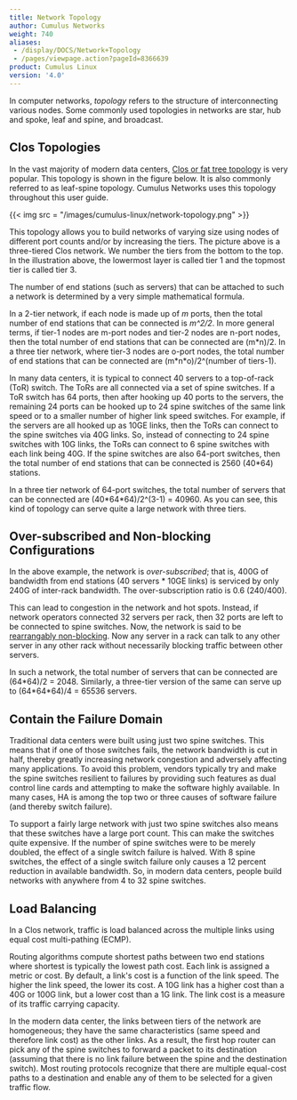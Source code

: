 ```yaml
---
title: Network Topology
author: Cumulus Networks
weight: 740
aliases:
 - /display/DOCS/Network+Topology
 - /pages/viewpage.action?pageId=8366639
product: Cumulus Linux
version: '4.0'
---
```

In computer networks, *topology* refers to the structure of interconnecting various nodes. Some commonly used topologies in networks are star, hub and spoke, leaf and spine, and broadcast.

## Clos Topologies

In the vast majority of modern data centers, [Clos or fat tree topology](http://en.wikipedia.org/wiki/Clos_network) is very popular. This topology is shown in the figure below. It is also commonly referred to as leaf-spine topology. Cumulus Networks uses this topology throughout this user guide.

{{< img src = "/images/cumulus-linux/network-topology.png" >}}

This topology allows you to build networks of varying size using nodes of different port counts and/or by increasing the tiers. The picture above is a three-tiered Clos network. We number the tiers from the bottom to the top. In the illustration above, the lowermost layer is called tier 1 and the topmost tier is called tier 3.

The number of end stations (such as servers) that can be attached to such a network is determined by a very simple mathematical formula.

In a 2-tier network, if each node is made up of *m* ports, then the total number of end stations that can be connected is *m^2/2*. In more general terms, if tier-1 nodes are m-port nodes and tier-2 nodes are n-port nodes, then the total number of end stations that can be connected are (m\*n)/2. In a three tier network, where tier-3 nodes are o-port nodes, the total number of end stations that can be connected are (m\*n\*o)/2^(number of tiers-1).

In many data centers, it is typical to connect 40 servers to a top-of-rack (ToR) switch. The ToRs are all connected via a set of spine switches. If a ToR switch has 64 ports, then after hooking up 40 ports to the servers, the remaining 24 ports can be hooked up to 24 spine switches of the same link speed or to a smaller number of higher link speed switches. For example, if the servers are all hooked up as 10GE links, then the ToRs can connect to the spine switches via 40G links. So, instead of connecting to 24 spine switches with 10G links, the ToRs can connect to 6 spine switches with each link being 40G. If the spine switches are also 64-port switches, then the total number of end stations that can be connected is 2560 (40\*64) stations.

In a three tier network of 64-port switches, the total number of servers that can be connected are (40\*64\*64)/2^(3-1) = 40960. As you can see, this kind of topology can serve quite a large network with three tiers.

## Over-subscribed and Non-blocking Configurations

In the above example, the network is *over-subscribed*; that is, 400G of bandwidth from end stations (40 servers \* 10GE links) is serviced by only 240G of inter-rack bandwidth. The over-subscription ratio is 0.6 (240/400).

This can lead to congestion in the network and hot spots. Instead, if network operators connected 32 servers per rack, then 32 ports are left to be connected to spine switches. Now, the network is said to be [rearrangably non-blocking](http://en.wikipedia.org/wiki/Clos_network#Blocking_characteristics). Now any server in a rack can talk to any other server in any other rack without necessarily blocking traffic between other servers.

In such a network, the total number of servers that can be connected are (64\*64)/2 = 2048. Similarly, a three-tier version of the same can serve up to (64\*64\*64)/4 = 65536 servers.

## Contain the Failure Domain

Traditional data centers were built using just two spine switches. This means that if one of those switches fails, the network bandwidth is cut in half, thereby greatly increasing network congestion and adversely affecting many applications. To avoid this problem, vendors typically try and make the spine switches resilient to failures by providing such features as dual control line cards and attempting to make the software highly available. In many cases, HA is among the top two or three causes of software failure (and thereby switch failure).

To support a fairly large network with just two spine switches also means that these switches have a large port count. This can make the switches quite expensive. If the number of spine switches were to be merely doubled, the effect of a single switch failure is halved. With 8 spine switches, the effect of a single switch failure only causes a 12 percent reduction in available bandwidth. So, in modern data centers, people build networks with anywhere from 4 to 32 spine switches.

## Load Balancing

In a Clos network, traffic is load balanced across the multiple links using equal cost multi-pathing (ECMP).

Routing algorithms compute shortest paths between two end stations where shortest is typically the lowest path cost. Each link is assigned a metric or cost. By default, a link's cost is a function of the link speed. The higher the link speed, the lower its cost. A 10G link has a higher cost than a 40G or 100G link, but a lower cost than a 1G link. The link cost is a measure of its traffic carrying capacity.

In the modern data center, the links between tiers of the network are homogeneous; they have the same characteristics (same speed and therefore link cost) as the other links. As a result, the first hop router can pick any of the spine switches to forward a packet to its destination (assuming that there is no link failure between the spine and the destination switch). Most routing protocols recognize that there are multiple equal-cost paths to a destination and enable any of them to be selected for a given traffic flow.
